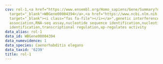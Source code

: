 ```yaml
---
csv: rol-1,<a href="https://www.ensembl.org/Homo_sapiens/Gene/Summary?db=core;g=WBGene00004394"
  target="_blank">WBGene00004394</a>,<a href="https://www.ncbi.nlm.nih.gov/pubmed/27496166"
  target="_blank"><i class="fas fa-file"></i></a>",genetic interference,functional
  association,RNA-seq assay,nucleotide sequence identification,nucleotide sequence
  identification,transcriptional regulation,up-regulates activity
data_alias: rol-1
data_id: WBGene00004394
data_numevidence: 1
data_species: Caenorhabditis elegans
data_taxid: '6239'
title: rol-1
---
```

